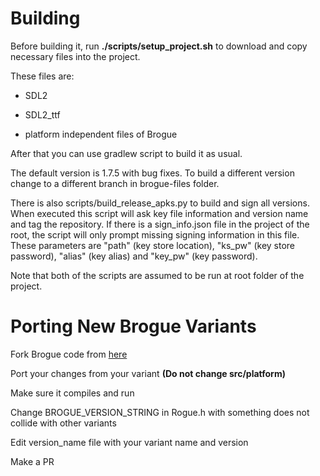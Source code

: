 # Building

Before building it, run **./scripts/setup_project.sh** to download and copy necessary files into the project.

These files are:

* SDL2

* SDL2_ttf

* platform independent files of Brogue

After that you can use gradlew script to build it as usual.

The default version is 1.7.5 with bug fixes. To build a different version change to a different branch in brogue-files folder.

There is also scripts/build_release_apks.py to build and sign all versions. When executed this script will ask key file information and version name and tag the repository. If there is a sign_info.json file in the project of the root, the script will only prompt missing signing information in this file. These parameters are "path" (key store location), "ks_pw" (key store password), "alias" (key alias) and "key_pw" (key password).

Note that both of the scripts are assumed to be run at root folder of the project.

# Porting New Brogue Variants

Fork Brogue code from [here](https://github.com/bilgincoskun/game-logic-for-brogue-android-port)

Port your changes from your variant **(Do not change src/platform)**

Make sure it compiles and run

Change BROGUE_VERSION_STRING in Rogue.h with something does not collide with other variants

Edit version_name file with your variant name and version

Make a PR
